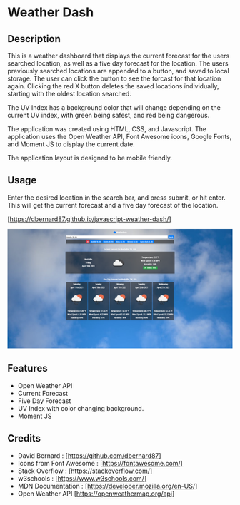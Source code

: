 # Weather Dash


## Description

This is a weather dashboard that displays the current forecast for the users searched location, as well as a five day forecast for the location. The users previously searched locations are appended to a button, and saved to local storage. The user can click the button to see the forcast for that location again. Clicking the red X button deletes the saved locations individually, starting with the oldest location searched.

The UV Index has a background color that will change depending on the current UV index, with green being safest, and red being dangerous.

The application was created using HTML, CSS, and Javascript. The application uses the Open Weather API, Font Awesome icons, Google Fonts, and Moment JS to display the current date.

The application layout is designed to be mobile friendly.


## Usage

Enter the desired location in the search bar, and press submit, or hit enter. This will get the current forecast and a five day forecast of the location.

[https://dbernard87.github.io/javascript-weather-dash/]

![image of Weather Dash website homepage](assets/images/screenshot.png)


## Features

- Open Weather API
- Current Forecast
- Five Day Forecast
- UV Index with color changing background.
- Moment JS


## Credits

- David Bernard : [https://github.com/dbernard87]
- Icons from Font Awesome : [https://fontawesome.com/]
- Stack Overflow : [https://stackoverflow.com/]
- w3schools : [https://www.w3schools.com/]
- MDN Documentation : [https://developer.mozilla.org/en-US/]
- Open Weather API [https://openweathermap.org/api]